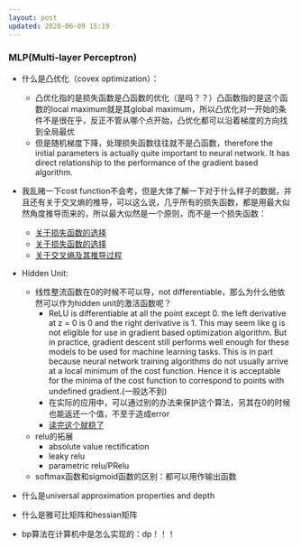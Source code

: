 ```yaml
---
layout: post
updated: 2020-06-09 15:19
---
```


### MLP(Multi-layer Perceptron)

- 什么是凸优化（covex optimization）：
	- 凸优化指的是损失函数是凸函数的优化（是吗？？）凸函数指的是这个函数的local maximum就是其global maximum，所以凸优化对一开始的条件不是很在乎，反正不管从哪个点开始，凸优化都可以沿着梯度的方向找到全局最优
	- 但是随机梯度下降，处理损失函数往往就不是凸函数，therefore the initial parameters is actually quite important to neural network. It has direct relationship to the performance of the gradient based algorithm. 

- 我乱赌一下cost function不会考，但是大体了解一下对于什么样子的数据，并且还有关于交叉熵的推导，可以这么说，几乎所有的损失函数，都是用最大似然角度推导而来的，所以最大似然是一个原则，而不是一个损失函数：
	- <a href="https://blog.csdn.net/zdy0_2004/article/details/56843022">关于损失函数的选择</a>
	- <a href="https://zhuanlan.zhihu.com/p/97698386">关于损失函数的选择</a>
	- <a href="https://zhuanlan.zhihu.com/p/38241764">关于交叉熵及其推导过程</a>

- Hidden Unit:
	- 线性整流函数在0的时候不可以导，not differentiable，那么为什么他依然可以作为hidden unit的激活函数呢？
		- ReLU is differentiable at all the point except 0. the left derivative at z = 0 is 0 and the right derivative is 1. This may seem like g is not eligible for use in gradient based optimization algorithm. But in practice, gradient descent still performs well enough for these models to be used for machine learning tasks. This is in part because neural network training algorithms do not usually arrive at a local minimum of the cost function. Hence it is acceptable for the minima of the cost function to correspond to points with undefined gradient.(一般达不到)
		- 在实际的应用中，可以通过别的办法来保护这个算法，另其在0的时候也能返还一个值，不至于造成error
		- <a href="https://blog.vlitter.top/post/why-can-we-use-non-differentiable-relu-in-gradient-descent/">读完这个就稳了</a>
	- relu的拓展
		- absolute value rectification
		- leaky relu
		- parametric relu/PRelu
	- softmax函数和sigmoid函数的区别：都可以用作输出函数

- 什么是universal approximation properties and depth
- 什么是雅可比矩阵和hessian矩阵
- bp算法在计算机中是怎么实现的：dp！！！



